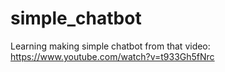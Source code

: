 # simple_chatbot
Learning making simple chatbot from that video: https://www.youtube.com/watch?v=t933Gh5fNrc
